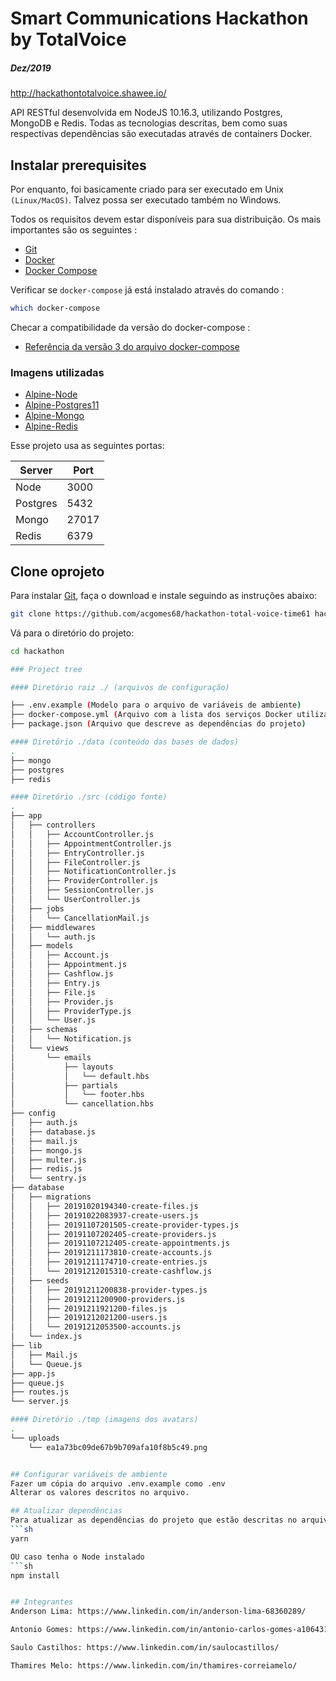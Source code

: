 # Smart Communications Hackathon by TotalVoice
##### Dez/2019
http://hackathontotalvoice.shawee.io/

API RESTful desenvolvida em NodeJS 10.16.3, utilizando Postgres, MongoDB e Redis.
Todas as tecnologias descritas, bem como suas respectivas dependências são executadas através de containers Docker.

## Instalar prerequisites

Por enquanto, foi basicamente criado para ser executado em Unix `(Linux/MacOS)`. Talvez possa ser executado também no Windows.

Todos os requisitos devem estar disponíveis para sua distribuição. Os mais importantes são os seguintes :

* [Git](https://git-scm.com/downloads)
* [Docker](https://docs.docker.com/engine/installation/)
* [Docker Compose](https://docs.docker.com/compose/install/)

Verificar se `docker-compose` já está instalado através do comando : 

```sh
which docker-compose
```

Checar a compatibilidade da versão do docker-compose :

* [Referência da versão 3 do arquivo docker-compose](https://docs.docker.com/compose/compose-file/)

### Imagens utilizadas

* [Alpine-Node](https://hub.docker.com/r/acgomes68/alpine-node)
* [Alpine-Postgres11](https://hub.docker.com/_/postgres)
* [Alpine-Mongo](https://hub.docker.com/r/mvertes/alpine-mongo)
* [Alpine-Redis](https://hub.docker.com/_/redis)

Esse projeto usa as seguintes portas:

| Server   | Port  |
|----------|-------|
| Node     | 3000  |
| Postgres | 5432  |
| Mongo    | 27017 |
| Redis    | 6379  |


## Clone oprojeto

Para instalar [Git](https://github.com/acgomes68/hackathon-total-voice-time61), faça o download e instale seguindo as instruções abaixo:

```sh
git clone https://github.com/acgomes68/hackathon-total-voice-time61 hackathon
```

Vá para o diretório do projeto:

```sh
cd hackathon

### Project tree

#### Diretório raiz ./ (arquivos de configuração)

├── .env.example (Modelo para o arquivo de variáveis de ambiente)
├── docker-compose.yml (Arquivo com a lista dos serviços Docker utilizados)
├── package.json (Arquivo que descreve as dependências do projeto)

#### Diretório ./data (conteúdo das bases de dados)
.
├── mongo
├── postgres
├── redis

#### Diretório ./src (código fonte)
.
├── app
│   ├── controllers
│   │   ├── AccountController.js
│   │   ├── AppointmentController.js
│   │   ├── EntryController.js
│   │   ├── FileController.js
│   │   ├── NotificationController.js
│   │   ├── ProviderController.js
│   │   ├── SessionController.js
│   │   └── UserController.js
│   ├── jobs
│   │   └── CancellationMail.js
│   ├── middlewares
│   │   └── auth.js
│   ├── models
│   │   ├── Account.js
│   │   ├── Appointment.js
│   │   ├── Cashflow.js
│   │   ├── Entry.js
│   │   ├── File.js
│   │   ├── Provider.js
│   │   ├── ProviderType.js
│   │   └── User.js
│   ├── schemas
│   │   └── Notification.js
│   └── views
│       └── emails
│           ├── layouts
│           │   └── default.hbs
│           ├── partials
│           │   └── footer.hbs
│           └── cancellation.hbs
├── config
│   ├── auth.js
│   ├── database.js
│   ├── mail.js
│   ├── mongo.js
│   ├── multer.js
│   ├── redis.js
│   └── sentry.js
├── database
│   ├── migrations
│   │   ├── 20191020194340-create-files.js
│   │   ├── 20191022083937-create-users.js
│   │   ├── 20191107201505-create-provider-types.js
│   │   ├── 20191107202405-create-providers.js
│   │   ├── 20191107212405-create-appointments.js
│   │   ├── 20191211173810-create-accounts.js
│   │   ├── 20191211174710-create-entries.js
│   │   └── 20191212015310-create-cashflow.js
│   ├── seeds
│   │   ├── 20191211200838-provider-types.js
│   │   ├── 20191211200900-providers.js
│   │   ├── 20191211921200-files.js
│   │   ├── 20191212021200-users.js
│   │   └── 20191212053500-accounts.js
│   └── index.js
├── lib
│   ├── Mail.js
│   └── Queue.js
├── app.js
├── queue.js
├── routes.js
└── server.js

#### Diretório ./tmp (imagens dos avatars)
.
└── uploads
    └── ea1a73bc09de67b9b709afa10f8b5c49.png


## Configurar variáveis de ambiente
Fazer um cópia do arquivo .env.example como .env
Alterar os valores descritos no arquivo.

## Atualizar dependências
Para atualizar as dependências do projeto que estão descritas no arquivo package.json, executar 
```sh
yarn

OU caso tenha o Node instalado
```sh
npm install 


## Integrantes
Anderson Lima: https://www.linkedin.com/in/anderson-lima-68360289/

Antonio Gomes: https://www.linkedin.com/in/antonio-carlos-gomes-a10643127/

Saulo Castilhos: https://www.linkedin.com/in/saulocastillos/

Thamires Melo: https://www.linkedin.com/in/thamires-correiamelo/

